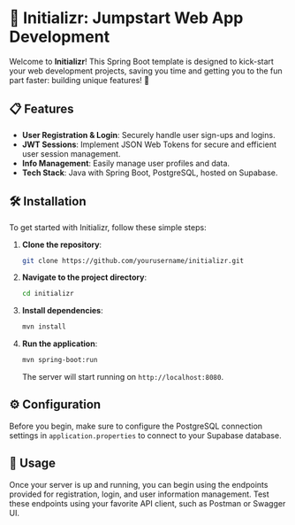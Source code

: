 # 🚀 Initializr: Jumpstart Web App Development

Welcome to **Initializr**! This Spring Boot template is designed to kick-start your web development projects, saving you time and getting you to the fun part faster: building unique features! 🌟

## 📋 Features

- **User Registration & Login**: Securely handle user sign-ups and logins.
- **JWT Sessions**: Implement JSON Web Tokens for secure and efficient user session management.
- **Info Management**: Easily manage user profiles and data.
- **Tech Stack**: Java with Spring Boot, PostgreSQL, hosted on Supabase.

## 🛠 Installation

To get started with Initializr, follow these simple steps:

1. **Clone the repository**:
   ```bash
   git clone https://github.com/yourusername/initializr.git
   ```
2. **Navigate to the project directory**:
   ```bash
   cd initializr
   ```
3. **Install dependencies**:
   ```bash
   mvn install
   ```
4. **Run the application**:
   ```bash
   mvn spring-boot:run
   ```
   The server will start running on `http://localhost:8080`.

## ⚙ Configuration

Before you begin, make sure to configure the PostgreSQL connection settings in `application.properties` to connect to your Supabase database.

## 📘 Usage

Once your server is up and running, you can begin using the endpoints provided for registration, login, and user information management. Test these endpoints using your favorite API client, such as Postman or Swagger UI.
